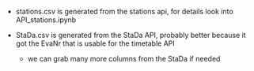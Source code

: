 - stations.csv is generated from the stations api, for details look into API_stations.ipynb

- StaDa.csv is generated from the StaDa API, probably better because it got the EvaNr that is usable for the timetable API
    - we can grab many more columns from the StaDa if needed